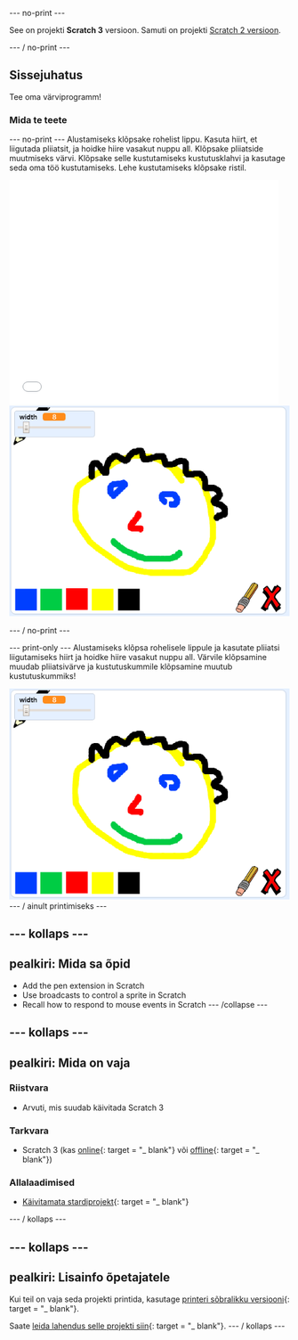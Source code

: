 \--- no-print \---

See on projekti **Scratch 3** versioon. Samuti on projekti [Scratch 2 versioon](https://projects.raspberrypi.org/en/projects/paint-box-scratch2).

\--- / no-print \---

## Sissejuhatus

Tee oma värviprogramm!

### Mida te teete

\--- no-print \--- Alustamiseks klõpsake rohelist lippu. Kasuta hiirt, et liigutada pliiatsit, ja hoidke hiire vasakut nuppu all. Klõpsake pliiatside muutmiseks värvi. Klõpsake selle kustutamiseks kustutusklahvi ja kasutage seda oma töö kustutamiseks. Lehe kustutamiseks klõpsake ristil.

<div class="scratch-preview">
  <iframe allowtransparency="true" width="485" height="402" src="//scratch.mit.edu/projects/embed/267243161/?autostart=false" frameborder="0" scrolling="no"></iframe>
  <img src="images/showcase.png">
</div>

\--- / no-print \---

\--- print-only \--- Alustamiseks klõpsa rohelisele lippule ja kasutate pliiatsi liigutamiseks hiirt ja hoidke hiire vasakut nuppu all. Värvile klõpsamine muudab pliiatsivärve ja kustutuskummile klõpsamine muutub kustutuskummiks!

![presentatsioon](images/showcase.png) \--- / ainult printimiseks \---

## \--- kollaps \---

## pealkiri: Mida sa õpid

+ Add the pen extension in Scratch
+ Use broadcasts to control a sprite in Scratch
+ Recall how to respond to mouse events in Scratch \--- /collapse \---

## \--- kollaps \---

## pealkiri: Mida on vaja

### Riistvara

+ Arvuti, mis suudab käivitada Scratch 3

### Tarkvara

+ Scratch 3 (kas [online](http://rpf.io/scratchon){: target = "_ blank"} või [offline](http://rpf.io/scratchoff){: target = "_ blank"})

### Allalaadimised

+ [Käivitamata stardiprojekt](http://rpf.io/p/en/paint-box-go){: target = "_ blank"}

\--- / kollaps \---

## \--- kollaps \---

## pealkiri: Lisainfo õpetajatele

Kui teil on vaja seda projekti printida, kasutage [printeri sõbralikku versiooni](https://projects.raspberrypi.org/en/projects/paint-box/print){: target = "_ blank"}.

Saate [leida lahendus selle projekti siin](http://rpf.io/p/en/paint-box-get){: target = "_ blank"}. \--- / kollaps \---